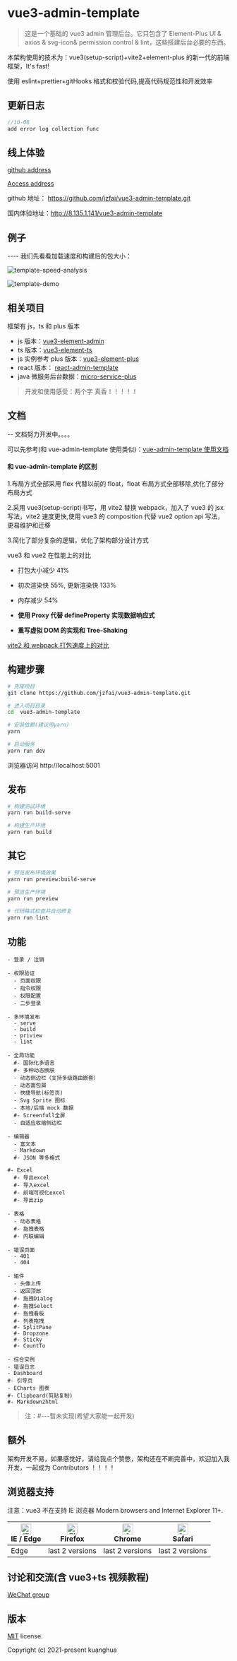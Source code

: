 # vue3-admin-template

> 这是一个基础的 vue3 admin 管理后台。它只包含了 Element-Plus UI & axios & svg-icon& permission control & lint，这些搭建后台必要的东西。

本架构使用的技术为：vue3(setup-script)+vite2+element-plus 的新一代的前端框架，It's fast!

使用 eslint+prettier+gitHooks 格式和校验代码,提高代码规范性和开发效率

## 更新日志

```javascript
//10-08
add error log collection func
```

## 线上体验

[github address](https://github.com/jzfai/vue3-admin-template.git)

[Access address](http://8.135.1.141/vue3-admin-template)

github 地址： https://github.com/jzfai/vue3-admin-template.git

国内体验地址：http://8.135.1.141/vue3-admin-template

## 例子

---- 我们先看看加载速度和构建后的包大小：

![template-speed-analysis](http://8.135.1.141/file/images/template-speed-analysis.png)

![template-demo](http://8.135.1.141/file/images/template-demo.png)

## 相关项目

框架有 js，ts 和 plus 版本

- js 版本：[vue3-element-admin](https://github.com/jzfai/vue3-admin-template.git)
- ts 版本：[vue3-element-ts](https://github.com/jzfai/vue3-admin-ts.git)
- js 实例参考 plus 版本：[vue3-element-plus](https://github.com/jzfai/vue3-admin-plus.git)
- react 版本： [react-admin-template](https://github.com/jzfai/react-admin-template.git)
- java 微服务后台数据：[micro-service-plus](https://github.com/jzfai/micro-service-plus)

> 开发和使用感受：两个字 真香！！！！！

## 文档

-- 文档努力开发中。。。。

可以先参考(和 vue-admin-template 使用类似)：[vue-admin-template 使用文档](https://juejin.im/post/59097cd7a22b9d0065fb61d2)

#### 和 vue-admin-template 的区别

1.布局方式全部采用 flex 代替以前的 float，float 布局方式全部移除,优化了部分布局方式

2.采用 vue3(setup-script)书写，用 vite2 替换 webpack，加入了 vue3 的 jsx 写法，vite2 速度更快,使用 vue3 的 composition 代替 vue2 option api 写法，更易维护和迁移

3.简化了部分复杂的逻辑，优化了架构部分设计方式

vue3 和 vue2 在性能上的对比

- 打包大小减少 41%

- 初次渲染快 55%, 更新渲染快 133%

- 内存减少 54%

- **使用 Proxy 代替 defineProperty 实现数据响应式**

- **重写虚拟 DOM 的实现和 Tree-Shaking**

[vite2 和 webpack 打包速度上的对比](https://github.com/jzfai/vue3-admin-template/issues/2)

## 构建步骤

```bash
# 克隆项目
git clone https://github.com/jzfai/vue3-admin-template.git

# 进入项目目录
cd  vue3-admin-template

# 安装依赖(建议用yarn)
yarn

# 启动服务
yarn run dev
```

浏览器访问 http://localhost:5001

## 发布

```bash
# 构建测试环境
yarn run build-serve

# 构建生产环境
yarn run build
```

## 其它

```bash
# 预览发布环境效果
yarn run preview:build-serve

# 预览生产环境
yarn run preview

# 代码格式检查并自动修复
yarn run lint
```

## 功能

```
- 登录 / 注销

- 权限验证
  - 页面权限
  - 指令权限
  - 权限配置
  - 二步登录

- 多环境发布
  - serve
  - build
  - priview
  - lint

- 全局功能
  #- 国际化多语言
  #- 多种动态换肤
  - 动态侧边栏（支持多级路由嵌套）
  - 动态面包屑
  - 快捷导航(标签页)
  - Svg Sprite 图标
  - 本地/后端 mock 数据
  #- Screenfull全屏
  - 自适应收缩侧边栏

- 编辑器
  - 富文本
  - Markdown
  #- JSON 等多格式

#- Excel
  #- 导出excel
  #- 导入excel
  #- 前端可视化excel
  #- 导出zip

- 表格
  - 动态表格
  #- 拖拽表格
  #- 内联编辑

- 错误页面
  - 401
  - 404

- 組件
  - 头像上传
  - 返回顶部
  #- 拖拽Dialog
  #- 拖拽Select
  #- 拖拽看板
  #- 列表拖拽
  #- SplitPane
  #- Dropzone
  #- Sticky
  #- CountTo

- 综合实例
- 错误日志
- Dashboard
#- 引导页
- ECharts 图表
#- Clipboard(剪贴复制)
#- Markdown2html
```

> 注：#---暂未实现(希望大家能一起开发)

## 额外

架构开发不易，如果感觉好，请给我点个赞憋，架构还在不断完善中，欢迎加入我开发，一起成为 Contributors ！！！！

## 浏览器支持

注意：vue3 不在支持 IE 浏览器
Modern browsers and Internet Explorer 11+.

| [<img src="https://raw.githubusercontent.com/alrra/browser-logos/master/src/edge/edge_48x48.png" alt="IE / Edge" width="24px" height="24px" />](http://godban.github.io/browsers-support-badges/)</br>IE / Edge | [<img src="https://raw.githubusercontent.com/alrra/browser-logos/master/src/firefox/firefox_48x48.png" alt="Firefox" width="24px" height="24px" />](http://godban.github.io/browsers-support-badges/)</br>Firefox | [<img src="https://raw.githubusercontent.com/alrra/browser-logos/master/src/chrome/chrome_48x48.png" alt="Chrome" width="24px" height="24px" />](http://godban.github.io/browsers-support-badges/)</br>Chrome | [<img src="https://raw.githubusercontent.com/alrra/browser-logos/master/src/safari/safari_48x48.png" alt="Safari" width="24px" height="24px" />](http://godban.github.io/browsers-support-badges/)</br>Safari |
| --------------------------------------------------------------------------------------------------------------------------------------------------------------------------------------------------------------- | ----------------------------------------------------------------------------------------------------------------------------------------------------------------------------------------------------------------- | ------------------------------------------------------------------------------------------------------------------------------------------------------------------------------------------------------------- | ------------------------------------------------------------------------------------------------------------------------------------------------------------------------------------------------------------- |
| Edge                                                                                                                                                                                                            | last 2 versions                                                                                                                                                                                                   | last 2 versions                                                                                                                                                                                               | last 2 versions                                                                                                                                                                                               |

## 讨论和交流(含 vue3+ts 视频教程)

[WeChat group](http://8.135.1.141/file/images/wx-groud.png)

## 版本

[MIT](https://github.com/jzfai/vue3-admin-template/blob/master/LICENSE) license.

Copyright (c) 2021-present kuanghua
